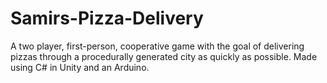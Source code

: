 # Samirs-Pizza-Delivery
A two player, first-person, cooperative game with the goal of delivering pizzas through a procedurally generated city as quickly as possible. Made using C# in Unity and an Arduino.
